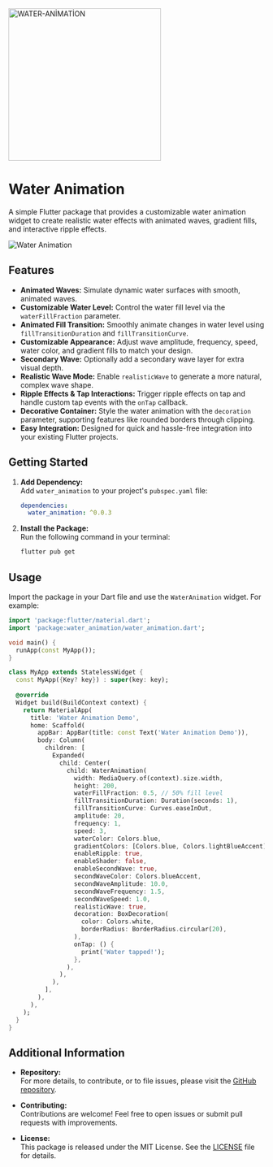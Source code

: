 <img src="https://github.com/user-attachments/assets/29507311-77b6-4772-aa6c-dd0749638c88" alt="WATER-ANİMATİON" width="300">

# Water Animation
A simple Flutter package that provides a customizable water animation widget to create realistic water effects with animated waves, gradient fills, and interactive ripple effects.

![Water Animation](https://github.com/user-attachments/assets/a712ba4a-825b-42d9-b59a-58bdd82a8347)

## Features

- **Animated Waves:** Simulate dynamic water surfaces with smooth, animated waves.
- **Customizable Water Level:** Control the water fill level via the `waterFillFraction` parameter.
- **Animated Fill Transition:** Smoothly animate changes in water level using `fillTransitionDuration` and `fillTransitionCurve`.
- **Customizable Appearance:** Adjust wave amplitude, frequency, speed, water color, and gradient fills to match your design.
- **Secondary Wave:** Optionally add a secondary wave layer for extra visual depth.
- **Realistic Wave Mode:** Enable `realisticWave` to generate a more natural, complex wave shape.
- **Ripple Effects & Tap Interactions:** Trigger ripple effects on tap and handle custom tap events with the `onTap` callback.
- **Decorative Container:** Style the water animation with the `decoration` parameter, supporting features like rounded borders through clipping.
- **Easy Integration:** Designed for quick and hassle-free integration into your existing Flutter projects.

## Getting Started

1. **Add Dependency:**  
   Add `water_animation` to your project's `pubspec.yaml` file:

   ```yaml
   dependencies:
     water_animation: ^0.0.3
   ```

2. **Install the Package:**  
   Run the following command in your terminal:
   
   ```bash
   flutter pub get
   ```

## Usage

Import the package in your Dart file and use the `WaterAnimation` widget. For example:

```dart
import 'package:flutter/material.dart';
import 'package:water_animation/water_animation.dart';

void main() {
  runApp(const MyApp());
}

class MyApp extends StatelessWidget {
  const MyApp({Key? key}) : super(key: key);
  
  @override
  Widget build(BuildContext context) {
    return MaterialApp(
      title: 'Water Animation Demo',
      home: Scaffold(
        appBar: AppBar(title: const Text('Water Animation Demo')),
        body: Column(
          children: [
            Expanded(
              child: Center(
                child: WaterAnimation(
                  width: MediaQuery.of(context).size.width,
                  height: 200,
                  waterFillFraction: 0.5, // 50% fill level
                  fillTransitionDuration: Duration(seconds: 1),
                  fillTransitionCurve: Curves.easeInOut,
                  amplitude: 20,
                  frequency: 1,
                  speed: 3,
                  waterColor: Colors.blue,
                  gradientColors: [Colors.blue, Colors.lightBlueAccent],
                  enableRipple: true,
                  enableShader: false,
                  enableSecondWave: true,
                  secondWaveColor: Colors.blueAccent,
                  secondWaveAmplitude: 10.0,
                  secondWaveFrequency: 1.5,
                  secondWaveSpeed: 1.0,
                  realisticWave: true,
                  decoration: BoxDecoration(
                    color: Colors.white,
                    borderRadius: BorderRadius.circular(20),
                  ),
                  onTap: () {
                    print('Water tapped!');
                  },
                ),
              ),
            ),
          ],
        ),
      ),
    );
  }
}
```

## Additional Information

- **Repository:**  
  For more details, to contribute, or to file issues, please visit the [GitHub repository](https://github.com/mustafakilic097/water_animation).

- **Contributing:**  
  Contributions are welcome! Feel free to open issues or submit pull requests with improvements.

- **License:**  
  This package is released under the MIT License. See the [LICENSE](LICENSE) file for details.
